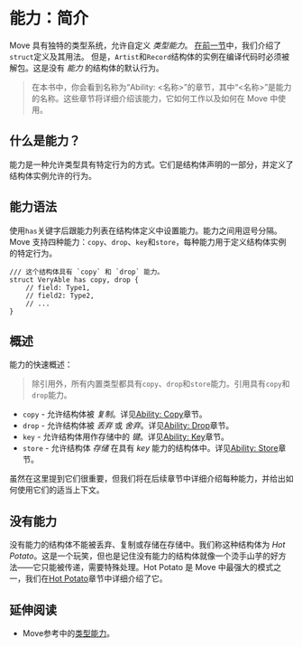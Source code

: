 # 能力：简介

Move 具有独特的类型系统，允许自定义 _类型能力_。
[在前一节](./struct.md)中，我们介绍了`struct`定义及其用法。
但是，`Artist`和`Record`结构体的实例在编译代码时必须被解包。这是没有 _能力_ 的结构体的默认行为。

> 在本书中，你会看到名称为“Ability: <名称>”的章节，其中“<名称>”是能力的名称。这些章节将详细介绍该能力，它如何工作以及如何在 Move 中使用。

## 什么是能力？

能力是一种允许类型具有特定行为的方式。它们是结构体声明的一部分，并定义了结构体实例允许的行为。

## 能力语法

使用`has`关键字后跟能力列表在结构体定义中设置能力。能力之间用逗号分隔。Move 支持四种能力：`copy`、`drop`、`key`和`store`，每种能力用于定义结构体实例的特定行为。

```move
/// 这个结构体具有 `copy` 和 `drop` 能力。
struct VeryAble has copy, drop {
    // field: Type1,
    // field2: Type2,
    // ...
}
```

## 概述

能力的快速概述：

> 除引用外，所有内置类型都具有`copy`、`drop`和`store`能力。引用具有`copy`和`drop`能力。

- `copy` - 允许结构体被 _复制_。详见[Ability: Copy](./copy-ability.md)章节。
- `drop` - 允许结构体被 _丢弃_ 或 _舍弃_。详见[Ability: Drop](./drop-ability.md)章节。
- `key` - 允许结构体用作存储中的 _键_。详见[Ability: Key](./../storage/key-ability.md)章节。
- `store` - 允许结构体 _存储_ 在具有 _key_ 能力的结构体中。详见[Ability: Store](./../storage/store-ability.md)章节。

虽然在这里提到它们很重要，但我们将在后续章节中详细介绍每种能力，并给出如何使用它们的适当上下文。

## 没有能力

没有能力的结构体不能被丢弃、复制或存储在存储中。我们称这种结构体为 _Hot Potato_。这是一个玩笑，但也是记住没有能力的结构体就像一个烫手山芋的好方法——它只能被传递，需要特殊处理。Hot Potato 是 Move 中最强大的模式之一，我们在[Hot Potato](./../programmability/hot-potato.md)章节中详细介绍了它。

## 延伸阅读

- Move参考中的[类型能力](/reference/type-abilities.html)。